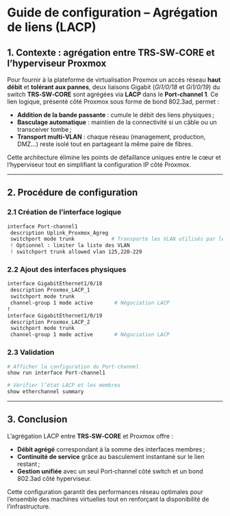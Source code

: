 # Guide de configuration – Agrégation de liens (LACP)

## 1. Contexte : agrégation entre **TRS‑SW‑CORE** et l’hyperviseur Proxmox

Pour fournir à la plateforme de virtualisation Proxmox un accès réseau **haut débit** et **tolérant aux pannes**, deux liaisons Gigabit (*Gi1/0/18* et *Gi1/0/19*) du switch **TRS‑SW‑CORE** sont agrégées via **LACP** dans le **Port‑channel 1**. Ce lien logique, présenté côté Proxmox sous forme de bond 802.3ad, permet :

- **Addition de la bande passante** : cumule le débit des liens physiques ;
- **Basculage automatique** : maintien de la connectivité si un câble ou un transceiver tombe ;
- **Transport multi‑VLAN** : chaque réseau (management, production, DMZ…) reste isolé tout en partageant la même paire de fibres.

Cette architecture élimine les points de défaillance uniques entre le cœur et l’hyperviseur tout en simplifiant la configuration IP côté Proxmox.

---

## 2. Procédure de configuration

### 2.1 Création de l’interface logique

```bash
interface Port-channel1
 description Uplink_Proxmox_Agreg
 switchport mode trunk            # Transporte les VLAN utilisés par les VMs
 ! Optionnel : limiter la liste des VLAN
 ! switchport trunk allowed vlan 125,220-229
```

### 2.2 Ajout des interfaces physiques

```bash
interface GigabitEthernet1/0/18
 description Proxmox_LACP_1
 switchport mode trunk
 channel-group 1 mode active       # Négociation LACP
!
interface GigabitEthernet1/0/19
 description Proxmox_LACP_2
 switchport mode trunk
 channel-group 1 mode active       # Négociation LACP
```

### 2.3 Validation

```bash
# Afficher la configuration du Port-channel
show run interface Port-channel1

# Vérifier l’état LACP et les membres
show etherchannel summary
```

---

## 3. Conclusion

L’agrégation LACP entre **TRS‑SW‑CORE** et Proxmox offre :

- **Débit agrégé** correspondant à la somme des interfaces membres ;
- **Continuité de service** grâce au basculement instantané sur le lien restant ;
- **Gestion unifiée** avec un seul Port‑channel côté switch et un bond 802.3ad côté hyperviseur.

Cette configuration garantit des performances réseau optimales pour l’ensemble des machines virtuelles tout en renforçant la disponibilité de l’infrastructure.

